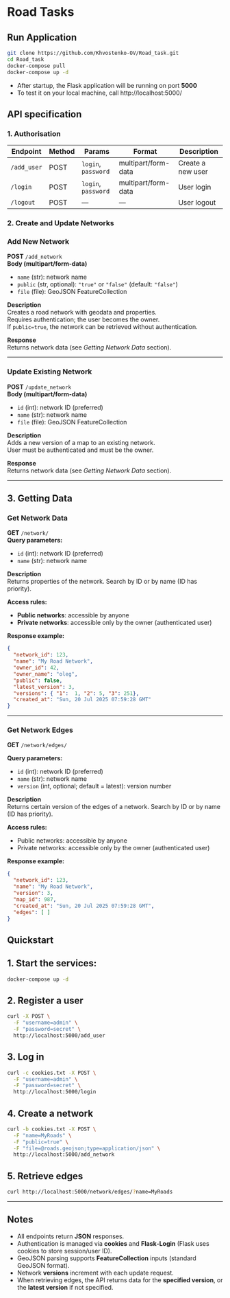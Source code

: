 # Road Tasks

## Run Application

```bash
git clone https://github.com/Khvostenko-OV/Road_task.git
cd Road_task
docker-compose pull
docker-compose up -d
```

- After startup, the Flask application will be running on port **5000**
- To test it on your local machine, call http://localhost:5000/

## API specification

### 1. Authorisation

| Endpoint    | Method | Params              | Format              | Description       |
| ----------- | ------ |---------------------| ------------------- | ----------------- |
| `/add_user` | POST   | `login`, `password` | multipart/form-data | Create a new user |
| `/login`    | POST   | `login`, `password` | multipart/form-data | User login        |
| `/logout`   | POST   | —                   | —                   | User logout       |

### 2. Create and Update Networks

### Add New Network

**POST** `/add_network`  
**Body (multipart/form-data)**  
- `name` (str): network name  
- `public` (str, optional): `"true"` or `"false"` (default: `"false"`)  
- `file` (file): GeoJSON FeatureCollection  

**Description**  
Creates a road network with geodata and properties.  
Requires authentication; the user becomes the owner.  
If `public=true`, the network can be retrieved without authentication.

**Response**  
Returns network data (see *Getting Network Data* section).

---

### Update Existing Network

**POST** `/update_network`  
**Body (multipart/form-data)**  
- `id` (int): network ID (preferred)  
- `name` (str): network name  
- `file` (file): GeoJSON FeatureCollection  

**Description**  
Adds a new version of a map to an existing network.  
User must be authenticated and must be the owner.

**Response**  
Returns network data (see *Getting Network Data* section).

---

## 3. Getting Data ️

### Get Network Data

**GET** `/network/`  
**Query parameters:**
- `id` (int): network ID (preferred)
- `name` (str): network name

**Description**  
Returns properties of the network. Search by ID or by name (ID has priority).

**Access rules:**
- **Public networks**: accessible by anyone  
- **Private networks**: accessible only by the owner (authenticated user)

**Response example:**
```json
{
  "network_id": 123,
  "name": "My Road Network",
  "owner_id": 42,
  "owner_name": "oleg",
  "public": false,
  "latest_version": 3,
  "versions": { "1":  1, "2": 5, "3": 251},
  "created_at": "Sun, 20 Jul 2025 07:59:28 GMT"
}
```

---

### Get Network Edges

**GET** `/network/edges/`

**Query parameters:**
- `id` (int): network ID (preferred)
- `name` (str): network name
- `version` (int, optional; default = latest): version number

**Description**  
Returns certain version of the edges of a network. Search by ID or by name (ID has priority).

**Access rules:**
- Public networks: accessible by anyone  
- Private networks: accessible only by the owner (authenticated user)

**Response example:**
```json
{
  "network_id": 123,
  "name": "My Road Network",
  "version": 3,
  "map_id": 987,
  "created_at": "Sun, 20 Jul 2025 07:59:28 GMT",
  "edges": [ ]
}
```

## Quickstart

## 1. Start the services:
```bash
docker-compose up -d
```

## 2. Register a user

```bash
curl -X POST \
  -F "username=admin" \
  -F "password=secret" \
  http://localhost:5000/add_user
```

## 3. Log in

```bash
curl -c cookies.txt -X POST \
  -F "username=admin" \
  -F "password=secret" \
  http://localhost:5000/login
```

## 4. Create a network

```bash
curl -b cookies.txt -X POST \
  -F "name=MyRoads" \
  -F "public=true" \
  -F "file=@roads.geojson;type=application/json" \
  http://localhost:5000/add_network
```

## 5. Retrieve edges

```bash
curl http://localhost:5000/network/edges/?name=MyRoads
```

---

## Notes

- All endpoints return **JSON** responses.  
- Authentication is managed via **cookies** and **Flask‑Login** (Flask uses cookies to store session/user ID).  
- GeoJSON parsing supports **FeatureCollection** inputs (standard GeoJSON format).
- Network **versions** increment with each update request.  
- When retrieving edges, the API returns data for the **specified version**, or the **latest version** if not specified.
